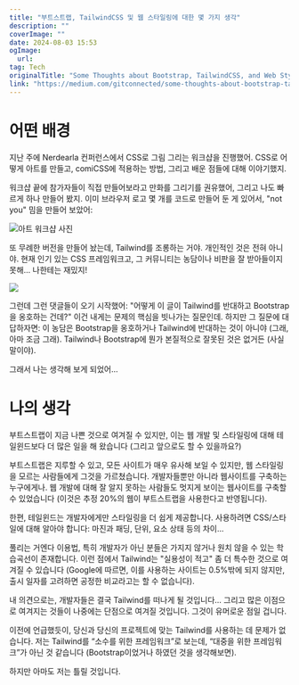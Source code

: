 ```yaml
---
title: "부트스트랩, TailwindCSS 및 웹 스타일링에 대한 몇 가지 생각"
description: ""
coverImage: ""
date: 2024-08-03 15:53
ogImage: 
  url: 
tag: Tech
originalTitle: "Some Thoughts about Bootstrap, TailwindCSS, and Web Styling"
link: "https://medium.com/gitconnected/some-thoughts-about-bootstrap-tailwindcss-and-web-styling-f24544a7f882"
---
```




# 어떤 배경

지난 주에 Nerdearla 컨퍼런스에서 CSS로 그림 그리는 워크샵을 진행했어. CSS로 어떻게 아트를 만들고, comiCSS에 적용하는 방법, 그리고 배운 점들에 대해 이야기했지.

워크샵 끝에 참가자들이 직접 만들어보라고 만화를 그리기를 권유했어, 그리고 나도 빠르게 하나 만들어 봤지. 이미 브라우저 로고 몇 개를 코드로 만들어 둔 게 있어서, "not you" 밈을 만들어 보았어:

![아트 워크샵 사진](/assets/img/SomeThoughtsaboutBootstrapTailwindCSSandWebStyling_0.png)

<div class="content-ad"></div>

또 무례한 버전을 만들어 놨는데, Tailwind를 조롱하는 거야. 개인적인 것은 전혀 아니야. 현재 인기 있는 CSS 프레임워크고, 그 커뮤니티는 농담이나 비판을 잘 받아들이지 못해... 나한테는 재밌지!

<img src="/assets/img/SomeThoughtsaboutBootstrapTailwindCSSandWebStyling_1.png" />

그런데 그런 댓글들이 오기 시작했어: "어떻게 이 글이 Tailwind를 반대하고 Bootstrap을 옹호하는 건데?" 이건 내게는 문제의 핵심을 빗나가는 질문인데. 하지만 그 질문에 대답하자면: 이 농담은 Bootstrap을 옹호하거나 Tailwind에 반대하는 것이 아니야 (그래, 아마 조금 그래). Tailwind나 Bootstrap에 뭔가 본질적으로 잘못된 것은 없거든 (사실 말이야).

그래서 나는 생각해 보게 되었어...

<div class="content-ad"></div>

# 나의 생각

부트스트랩이 지금 나쁜 것으로 여겨질 수 있지만, 이는 웹 개발 및 스타일링에 대해 테일윈드보다 더 많은 일을 해 왔습니다 (그리고 앞으로도 할 수 있을까요?)

부트스트랩은 지루할 수 있고, 모든 사이트가 매우 유사해 보일 수 있지만, 웹 스타일링을 모르는 사람들에게 그것을 가르쳤습니다. 개발자들뿐만 아니라 웹사이트를 구축하는 누구에게나. 웹 개발에 대해 잘 알지 못하는 사람들도 멋지게 보이는 웹사이트를 구축할 수 있었습니다 (이것은 추정 20%의 웹이 부트스트랩을 사용한다고 반영됩니다).

한편, 테일윈드는 개발자에게만 스타일링을 더 쉽게 제공합니다. 사용하려면 CSS/스타일에 대해 알아야 합니다: 마진과 패딩, 단위, 요소 상태 등의 차이...

<div class="content-ad"></div>

풀리는 거엔다 이용법, 특히 개발자가 아닌 분들은 가지지 않거나 원치 않을 수 있는 학습곡선이 존재합니다. 이런 점에서 Tailwind는 "실용성이 적고" 좀 더 특수한 것으로 여겨질 수 있습니다 (Google에 따르면, 이를 사용하는 사이트는 0.5%밖에 되지 않지만, 출시 일자를 고려하면 공정한 비교라고는 할 수 없습니다).

내 의견으로는, 개발자들은 결국 Tailwind를 떠나게 될 것입니다... 그리고 많은 이점으로 여겨지는 것들이 나중에는 단점으로 여겨질 것입니다. 그것이 유머로운 점일 겁니다.

이전에 언급했듯이, 당신과 당신의 프로젝트에 맞는 Tailwind를 사용하는 데 문제가 없습니다. 저는 Tailwind를 “소수를 위한 프레임워크”로 보는데, “대중을 위한 프레임워크”가 아닌 것 같습니다 (Bootstrap이었거나 하였던 것을 생각해보면).

하지만 아마도 저는 틀릴 것입니다.
